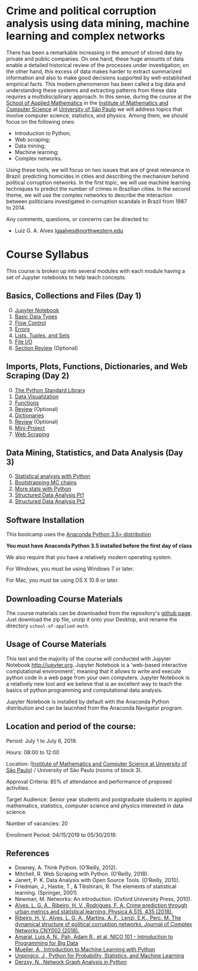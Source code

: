 # Crime and political corruption analysis using data mining, machine learning and complex networks

There has been a remarkable increasing in the amount of stored data by private and public companies. On one hand, these huge amounts of data enable a detailed historical review of the processes under investigation; on the other hand, this excess of data makes harder to extract summarized information and also to make good decisions supported by well-established empirical facts. This modern phenomenon has been called a big data and understanding these systems and extracting patterns from these data requires a multidisciplinary approach. In this sense, during the course at the [School of Applied Mathematics](http://www.cemeai.icmc.usp.br/component/k2/item/828-analise-de-crimes-e-corrupcao-politica-usando-mineracao-de-dados-aprendizado-de-maquina-e-redes-complexas) in the [Institute of Mathematics and Computer Science](https://www.icmc.usp.br/) at [University of São Paulo](https://www5.usp.br/) we will address topics that involve computer science, statistics, and physics. Among them, we should focus on the following ones:

* Introduction to Python;
* Web scraping; 
* Data mining;
* Machine learning;
* Complex networks.

Using these tools, we will focus on two issues that are of great relevance in Brazil: predicting homicides in cities and describing the mechanism behind political corruption networks. In the first topic, we will use machine learning techniques to predict the number of crimes in Brazilian cities. In the second theme, we will use the complex networks to describe the interaction between politicians investigated in corruption scandals in Brazil from 1987 to 2014.

Any comments, questions, or concerns can be directed to:

* Luiz G. A. Alves <lgaalves@northwestern.edu>


# Course Syllabus

This course is broken up into several modules with each module having a set of Jupyter notebooks to help teach concepts.

## Basics, Collections and Files (Day 1)
0. [Jupyter Notebook](day-1-introduction-to-python-part-I/00%20-%20Jupyter%20Notebook%20Introduction.ipynb)
1. [Basic Data Types](day-1-introduction-to-python-part-I/01%20-%20Data%20Types.ipynb)
2. [Flow Control](day-1-introduction-to-python-part-I/02%20-%20Flow-Control.ipynb)
2. [Errors](day-1-introduction-to-python-part-I/03%20-%20Handling%20Errors.ipynb)
3. [Lists, Tuples, and Sets](day-1-introduction-to-python-part-I/04%20-%20Lists%2C%20Tuples%20and%20Sets.ipynb)
4. [File I/O](day-1-introduction-to-python-part-I/05%20-%20File%20IO.ipynb)
5. [Section Review](day-1-introduction-to-python-part-I/06%20-%20Review.ipynb) (Optional)

## Imports, Plots, Functions, Dictionaries, and Web Scraping  (Day 2)
0. [The Python Standard Library](day-2-introduction-to-python-part-II-and-web-scraping/00%20-%20Standard%20Library.ipynb)
1. [Data Visualization](day-2-introduction-to-python-part-II-and-web-scraping/01%20-%20Data%20Visualization.ipynb)
2. [Functions](day-2-introduction-to-python-part-II-and-web-scraping/02%20-%20Functions.ipynb)
3. [Review](day-2-introduction-to-python-part-II-and-web-scraping/03%20-%20Review.ipynb) (Optional)
4. [Dictionaries](day-2-introduction-to-python-part-II-and-web-scraping/04%20-%20Dictionaries.ipynb)
5. [Review](/day-2-introduction-to-python-part-II-and-web-scraping/05%20-%20Review.ipynb) (Optional)
6. [Mini-Project](day-2-introduction-to-python-part-II-and-web-scraping/06%20-%20Mini-Project.ipynb)
7. [Web Scraping](/day-2-introduction-to-python-part-II-and-web-scraping/07%20-%20Web%20scraping.ipynb)

## Data Mining, Statistics, and Data Analysis (Day 3)
0. [Statistical analysis with Python](day-2-introduction-to-python-part-II-and-web-scraping/00%20-%20Standard%20Library.ipynb)
1. [Bootstrapping MC chains](day-2-introduction-to-python-part-II-and-web-scraping/01%20-%20Data%20Visualization.ipynb)
2. [More stats with Python](day-2-introduction-to-python-part-II-and-web-scraping/02%20-%20Functions.ipynb)
3. [Structured Data Analysis Pt1](day-2-introduction-to-python-part-II-and-web-scraping/03%20-%20Review.ipynb) 
4. [Structured Data Analysis Pt2](day-2-introduction-to-python-part-II-and-web-scraping/04%20-%20Dictionaries.ipynb)



## Software Installation

This bootcamp uses the [Anaconda Python 3.5> distribution](https://www.continuum.io/downloads)


**You must have Anaconda Python 3.5 installed before the first day of class**

We also require that you have a relatively modern operating system. 

For Windows, you must be using Windows 7 or later.

For Mac, you must be using OS X 10.9 or later.

## Downloading Course Materials

The course materials can be downloaded from the repository's [github page](https://github.com/lgaalves/school_crime_and_corruption_analysis). 
Just download the zip file, unzip it onto your Desktop, and rename the directory `school-of-applied-math`.

## Usage of Course Materials

This text and the majority of the course will conducted with Jupyter Notebook <http://jupyter.org>. Jupyter Notebook is a 'web-based interactive computational environment', meaning that it allows to write and execute python code in a web page from your own computers. Jupyter Notebook is a relatively new tool and we believe that is an excellent way to teach the basics of python programming and computational data analysis.

Jupyter Notebook is installed by default with the Anaconda Python distribution and can be laucnhed from the Anaconda Navigator program. 

## Location and period of the course:

Period: July 1 to July 6, 2019.

Hours: 08:00 to 12:00

Location: ([Institute of Mathematics and Computer Science at University of São Paulo](https://www.icmc.usp.br/)) / University of São Paulo (rooms of block 3).

Approval Criteria: 85% of attendance and performance of proposed activities.

Target Audience: Senior year students and postgraduate students in applied mathematics, statistics, computer science and physics interested in data science.

Number of vacancies: 20

Enrollment Period: 04/15/2019 to 05/30/2019.

## References

* Downey, A. Think Python. (O’Reilly, 2012).
* Mitchell, R. Web Scraping with Python. (O’Reilly, 2018).
* Janert, P. K. Data Analysis with Open Source Tools. (O’Reilly, 2010).
* Friedman, J., Hastie, T., & Tibshirani, R. The elements of statistical learning. (Springer, 2001).
* Newman, M. Networks: An introduction. (Oxford University Press, 2010).
* [Alves, L. G. A., Ribeiro, H. V., Rodrigues, F. A. Crime  prediction through urban metrics and statistical learning. Physica A 515, 435 (2018).](https://doi.org/10.1016/j.physa.2018.03.084)
* [Ribeiro, H. V., Alves, L. G. A., Martins, A. F., Lenzi, E.K., Perc. M. The dynamical structure of political corruption networks. Journal of Complex Networks CNY002 (2018).](https://doi.org/10.1093/comnet/cny002)
* [Amaral, Luis A. N., Pah, Adam R., et al, NICO 101 - Introduction to Programming for Big Data](https://github.com/amarallab/Introduction-to-Python-Programming-and-Data-Science)
* [Mueller, A., Introduction to Machine Learning with Python](https://github.com/amueller/ml-training-intro)
* [Unpingco, J,, Python for Probability, Statistics, and Machine Learning](https://github.com/unpingco/Python-for-Probability-Statistics-and-Machine-Learning)
* [Derzsy, N., Network Graph Analysis in Python](https://github.com/nderzsy/Network-Analysis-in-Python---Tutorial-JupyterCon18-ODSCEast18)


